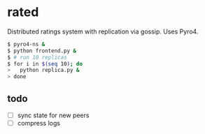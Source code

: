 # rated

Distributed ratings system with replication via gossip.
Uses Pyro4.

```bash
$ pyro4-ns &
$ python frontend.py &
$ # run 10 replicas
$ for i in $(seq 10); do
>   python replica.py &
> done
```

## todo

 - [ ] sync state for new peers
 - [ ] compress logs
